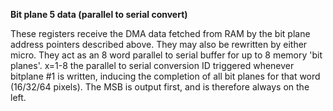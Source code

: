 **Bit plane 5 data (parallel to serial convert)**

These registers receive the DMA data fetched from RAM by the bit plane address pointers described above. They may also be rewritten by either micro. They act as an 8 word parallel to serial buffer for up to 8 memory 'bit planes'. x=1-8 the parallel to serial conversion ID triggered whenever bitplane #1 is written, inducing the completion of all bit planes for that word (16/32/64 pixels). The MSB is output first, and is therefore always on the left.

